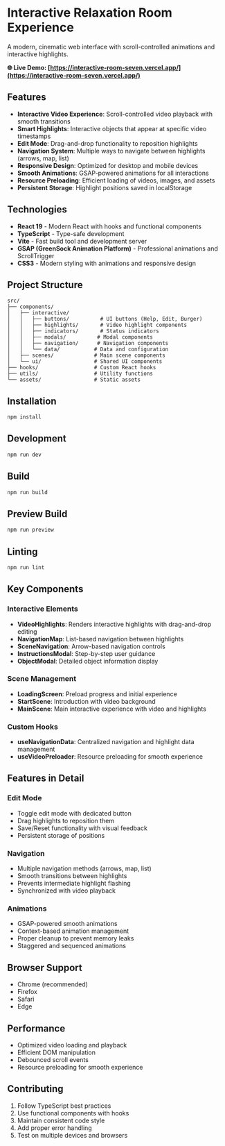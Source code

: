# Interactive Relaxation Room Experience

A modern, cinematic web interface with scroll-controlled animations and interactive highlights.

**🌐 Live Demo: [https://interactive-room-seven.vercel.app/](https://interactive-room-seven.vercel.app/)**

## Features

- **Interactive Video Experience**: Scroll-controlled video playback with smooth transitions
- **Smart Highlights**: Interactive objects that appear at specific video timestamps
- **Edit Mode**: Drag-and-drop functionality to reposition highlights
- **Navigation System**: Multiple ways to navigate between highlights (arrows, map, list)
- **Responsive Design**: Optimized for desktop and mobile devices
- **Smooth Animations**: GSAP-powered animations for all interactions
- **Resource Preloading**: Efficient loading of videos, images, and assets
- **Persistent Storage**: Highlight positions saved in localStorage

## Technologies

- **React 19** - Modern React with hooks and functional components
- **TypeScript** - Type-safe development
- **Vite** - Fast build tool and development server
- **GSAP (GreenSock Animation Platform)** - Professional animations and ScrollTrigger
- **CSS3** - Modern styling with animations and responsive design

## Project Structure

```
src/
├── components/
│   ├── interactive/
│   │   ├── buttons/          # UI buttons (Help, Edit, Burger)
│   │   ├── highlights/       # Video highlight components
│   │   ├── indicators/       # Status indicators
│   │   ├── modals/          # Modal components
│   │   ├── navigation/      # Navigation components
│   │   └── data/           # Data and configuration
│   ├── scenes/             # Main scene components
│   └── ui/                 # Shared UI components
├── hooks/                  # Custom React hooks
├── utils/                  # Utility functions
└── assets/                 # Static assets
```

## Installation

```bash
npm install
```

## Development

```bash
npm run dev
```

## Build

```bash
npm run build
```

## Preview Build

```bash
npm run preview
```

## Linting

```bash
npm run lint
```

## Key Components

### Interactive Elements
- **VideoHighlights**: Renders interactive highlights with drag-and-drop editing
- **NavigationMap**: List-based navigation between highlights
- **SceneNavigation**: Arrow-based navigation controls
- **InstructionsModal**: Step-by-step user guidance
- **ObjectModal**: Detailed object information display

### Scene Management
- **LoadingScreen**: Preload progress and initial experience
- **StartScene**: Introduction with video background
- **MainScene**: Main interactive experience with video and highlights

### Custom Hooks
- **useNavigationData**: Centralized navigation and highlight data management
- **useVideoPreloader**: Resource preloading for smooth experience

## Features in Detail

### Edit Mode
- Toggle edit mode with dedicated button
- Drag highlights to reposition them
- Save/Reset functionality with visual feedback
- Persistent storage of positions

### Navigation
- Multiple navigation methods (arrows, map, list)
- Smooth transitions between highlights
- Prevents intermediate highlight flashing
- Synchronized with video playback

### Animations
- GSAP-powered smooth animations
- Context-based animation management
- Proper cleanup to prevent memory leaks
- Staggered and sequenced animations

## Browser Support

- Chrome (recommended)
- Firefox
- Safari
- Edge

## Performance

- Optimized video loading and playback
- Efficient DOM manipulation
- Debounced scroll events
- Resource preloading for smooth experience

## Contributing

1. Follow TypeScript best practices
2. Use functional components with hooks
3. Maintain consistent code style
4. Add proper error handling
5. Test on multiple devices and browsers
